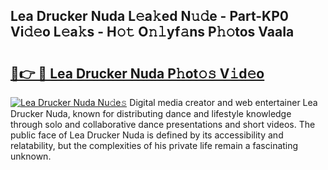 ## Lea Drucker Nuda L𝚎a𝚔ed N𝚞𝚍e - Part-KP0 Vi𝚍𝚎o L𝚎a𝚔s - H𝚘𝚝 O𝚗𝚕yf𝚊ns P𝚑𝚘tos VaaIa

# <h2><a href="http://kfd8fw.oniu.top/?m=Lea+Drucker+Nuda">🔗👉 🔴 Lea Drucker Nuda P𝚑ot𝚘𝚜 V𝚒d𝚎o</a></h2>

[![Lea Drucker Nuda Nu𝚍e𝚜](https://i.imgur.com/0qMVB7G.gif)](http://kfd8fw.oniu.top/?m=Lea+Drucker+Nuda)
Digital media creator and web entertainer Lea Drucker Nuda, known for distributing dance and lifestyle knowledge through solo and collaborative dance presentations and short videos. The public face of Lea Drucker Nuda is defined by its accessibility and relatability, but the complexities of his private life remain a fascinating unknown.  
